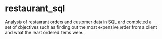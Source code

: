 # restaurant_sql
Analysis of restaurant orders and customer data in SQL and completed a set of objectives such as finding out the most expensive order from a client and what the least ordered items were.
